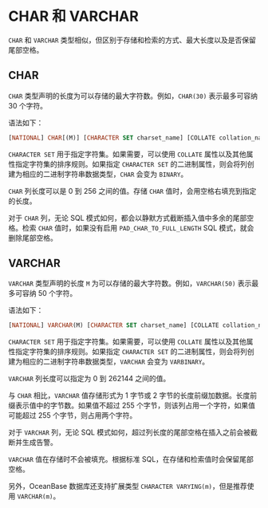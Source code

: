 # CHAR 和 VARCHAR

`CHAR` 和 `VARCHAR` 类型相似，但区别于存储和检索的方式、最大长度以及是否保留尾部空格。

## CHAR


`CHAR` 类型声明的长度为可以存储的最大字符数。例如，`CHAR(30)` 表示最多可容纳 30 个字符。

语法如下：

```sql
[NATIONAL] CHAR[(M)] [CHARACTER SET charset_name] [COLLATE collation_name]
```

`CHARACTER SET` 用于指定字符集。如果需要，可以使用 `COLLATE` 属性以及其他属性指定字符集的排序规则。如果指定 `CHARACTER SET` 的二进制属性，则会将列创建为相应的二进制字符串数据类型，`CHAR` 会变为 `BINARY`。

`CHAR` 列长度可以是 0 到 256 之间的值。存储 `CHAR` 值时，会用空格右填充到指定的长度。

对于 `CHAR` 列，无论 SQL 模式如何，都会以静默方式截断插入值中多余的尾部空格。检索 `CHAR` 值时，如果没有启用 `PAD_CHAR_TO_FULL_LENGTH` SQL 模式，就会删除尾部空格。

## VARCHAR

`VARCHAR` 类型声明的长度 `M` 为可以存储的最大字符数。例如，`VARCHAR(50)` 表示最多可容纳 50 个字符。

语法如下：

```sql
[NATIONAL] VARCHAR(M) [CHARACTER SET charset_name] [COLLATE collation_name]
```

`CHARACTER SET` 用于指定字符集。如果需要，可以使用 `COLLATE` 属性以及其他属性指定字符集的排序规则。如果指定 `CHARACTER SET` 的二进制属性，则会将列创建为相应的二进制字符串数据类型，`VARCHAR` 会变为 `VARBINARY`。

`VARCHAR` 列长度可以指定为 0 到 262144 之间的值。

与 `CHAR` 相比，`VARCHAR` 值存储形式为 1 字节或 2 字节的长度前缀加数据。长度前缀表示值中的字节数。如果值不超过 255 个字节，则该列占用一个字符，如果值可能超过 255 个字节，则占用两个字符。

对于 `VARCHAR` 列，无论 SQL 模式如何，超过列长度的尾部空格在插入之前会被截断并生成告警。

`VARCHAR` 值在存储时不会被填充。根据标准 SQL，在存储和检索值时会保留尾部空格。

另外，OceanBase 数据库还支持扩展类型 `CHARACTER VARYING(m)`，但是推荐使用 `VARCHAR(m)`。
